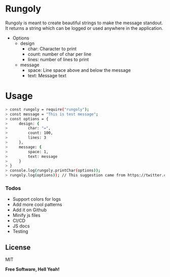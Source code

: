 # Rungoly

Rungoly is meant to create beautiful strings to make the message standout. It returns a string which can be logged or used anywhere in the application.

  - Options
    - design
        - char: Character to print
        - count: number of char per line
        - lines: number of lines to print
    - message
        - space: Line space above and below the message
        - text: Message text

# Usage
```sh
> const rungoly = require("rungoly");
> const message = "This is test message";
> const options = {
>     design: {
>         char: "=",
>         count: 100,
>         lines: 3
>     },
>     message: {
>         space: 1,
>         text: message
>     }
> }
> console.log(rungoly.printChar(options));
> rungoly.log(options)); // This suggestion came from https://twitter.com/cunfusia
```

### Todos

 - Support colors for logs
 - Add more cool patterns
 - Add it on Github
 - Minify js files
 - CI/CD
 - JS docs
 - Testing

License
----

MIT


**Free Software, Hell Yeah!**